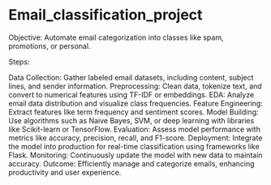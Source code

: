 # Email_classification_project

Objective: Automate email categorization into classes like spam, promotions, or personal.

Steps:

Data Collection: Gather labeled email datasets, including content, subject lines, and sender information.
Preprocessing: Clean data, tokenize text, and convert to numerical features using TF-IDF or embeddings.
EDA: Analyze email data distribution and visualize class frequencies.
Feature Engineering: Extract features like term frequency and sentiment scores.
Model Building: Use algorithms such as Naive Bayes, SVM, or deep learning with libraries like Scikit-learn or TensorFlow.
Evaluation: Assess model performance with metrics like accuracy, precision, recall, and F1-score.
Deployment: Integrate the model into production for real-time classification using frameworks like Flask.
Monitoring: Continuously update the model with new data to maintain accuracy.
Outcome: Efficiently manage and categorize emails, enhancing productivity and user experience.
